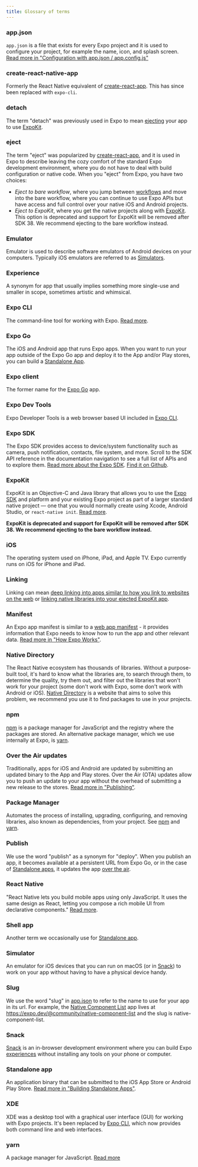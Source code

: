 ```yaml
---
title: Glossary of terms
---
```


### app.json

`app.json` is a file that exists for every Expo project and it is used to configure your project, for example the name, icon, and splash screen. [Read more in "Configuration with app.json / app.config.js"](configuration.md)

### create-react-native-app

Formerly the React Native equivalent of [create-react-app](https://github.com/facebookincubator/create-react-app). This has since been replaced with `expo-cli`.

### detach

The term "detach" was previously used in Expo to mean [ejecting](#eject) your app to use [ExpoKit](#expokit).

### eject

The term "eject" was popularized by [create-react-app](https://github.com/facebookincubator/create-react-app), and it is used in Expo to describe leaving the cozy comfort of the standard Expo development environment, where you do not have to deal with build configuration or native code. When you "eject" from Expo, you have two choices:

- _Eject to bare workflow_, where you jump between [workflows](../introduction/managed-vs-bare.md) and move into the bare workflow, where you can continue to use Expo APIs but have access and full control over your native iOS and Android projects.
- _Eject to ExpoKit_, where you get the native projects along with [ExpoKit](#expokit). This option is deprecated and support for ExpoKit will be removed after SDK 38. We recommend ejecting to the bare workflow instead.

### Emulator

Emulator is used to describe software emulators of Android devices on your computers. Typically iOS emulators are referred to as [Simulators](#simulator).

### Experience

A synonym for app that usually implies something more single-use and smaller in scope, sometimes artistic and whimsical.

### Expo CLI

The command-line tool for working with Expo. [Read more](expo-cli.md).

### Expo Go

The iOS and Android app that runs Expo apps. When you want to run your app outside of the Expo Go app and deploy it to the App and/or Play stores, you can build a [Standalone App](#standalone-app).

### Expo client

The former name for the [Expo Go](#expo-go) app.

### Expo Dev Tools

Expo Developer Tools is a web browser based UI included in [Expo CLI](#expo-cli).

### Expo SDK

The Expo SDK provides access to device/system functionality such as camera, push notification, contacts, file system, and more. Scroll to the SDK API reference in the documentation navigation to see a full list of APIs and to explore them. [Read more about the Expo SDK](/versions/latest/). [Find it on Github](https://github.com/expo/expo-sdk).

### ExpoKit

ExpoKit is an Objective-C and Java library that allows you to use the [Expo SDK](#expo-sdk) and platform and your existing Expo project as part of a larger standard native project — one that you would normally create using Xcode, Android Studio, or `react-native init`. [Read more](../expokit/eject.md).

**ExpoKit is deprecated and support for ExpoKit will be removed after SDK 38. We recommend ejecting to the bare workflow instead.**

### iOS

The operating system used on iPhone, iPad, and Apple TV. Expo currently runs on iOS for iPhone and iPad.

### Linking

Linking can mean [deep linking into apps similar to how you link to websites on the web](linking.md) or [linking native libraries into your ejected ExpoKit app](../expokit/expokit.md#changing-native-dependencies).

### Manifest

An Expo app manifest is similar to a [web app manifest](https://developer.mozilla.org/en-US/docs/Web/Manifest) - it provides information that Expo needs to know how to run the app and other relevant data. [Read more in "How Expo Works"](how-expo-works.md#expo-manifest).

### Native Directory

The React Native ecosystem has thousands of libraries. Without a purpose-built tool, it's hard to know what the libraries are, to search through them, to determine the quality, try them out, and filter out the libraries that won't work for your project (some don't work with Expo, some don't work with Android or iOS). [Native Directory](http://native.directory/) is a website that aims to solve this problem, we recommend you use it to find packages to use in your projects.

### npm

[npm](https://www.npmjs.com/) is a package manager for JavaScript and the registry where the packages are stored. An alternative package manager, which we use internally at Expo, is [yarn](#yarn).

### Over the Air updates

Traditionally, apps for iOS and Android are updated by submitting an updated binary to the App and Play stores. Over the Air (OTA) updates allow you to push an update to your app without the overhead of submitting a new release to the stores. [Read more in "Publishing"](publishing.md).

### Package Manager

Automates the process of installing, upgrading, configuring, and removing libraries, also known as dependencies, from your project. See [npm](#npm) and [yarn](#yarn).

### Publish

We use the word "publish" as a synonym for "deploy". When you publish an app, it becomes available at a persistent URL from Expo Go, or in the case of [Standalone apps](#standalone-app), it updates the app [over the air](#over-the-air-updates).

### React Native

"React Native lets you build mobile apps using only JavaScript. It uses the same design as React, letting you compose a rich mobile UI from declarative components." [Read more](https://reactnative.dev/).

### Shell app

Another term we occasionally use for [Standalone app](#standalone-app).

### Simulator

An emulator for iOS devices that you can run on macOS (or in [Snack](#snack)) to work on your app without having to have a physical device handy.

### Slug

We use the word "slug" in [app.json](#appjson) to refer to the name to use for your app in its url. For example, the [Native Component List](https://expo.dev/@community/native-component-list) app lives at https://expo.dev/@community/native-component-list and the slug is native-component-list.

### Snack

[Snack](https://snack.expo.dev/) is an in-browser development environment where you can build Expo [experiences](#experience) without installing any tools on your phone or computer.

### Standalone app

An application binary that can be submitted to the iOS App Store or Android Play Store. [Read more in "Building Standalone Apps"](../distribution/building-standalone-apps.md).

### XDE

XDE was a desktop tool with a graphical user interface (GUI) for working with Expo projects. It's been replaced by [Expo CLI](#expo-cli), which now provides both command line and web interfaces.

### yarn

A package manager for JavaScript. [Read more](https://yarnpkg.com/)
